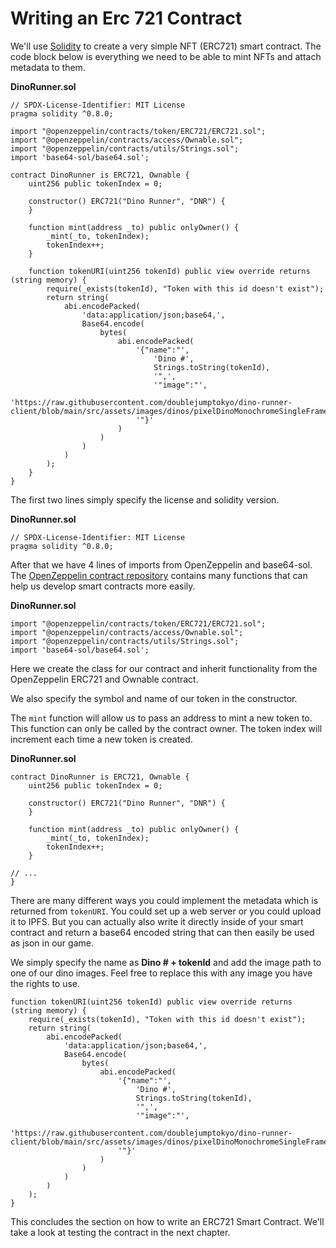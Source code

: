 ---
---

# Writing an Erc 721 Contract

We'll use [Solidity](https://docs.soliditylang.org/en/v0.8.15/) to create a very simple NFT (ERC721) smart contract.
The code block below is everything we need to be able to mint NFTs and attach metadata to them.

**DinoRunner.sol**

``` solidity
// SPDX-License-Identifier: MIT License
pragma solidity ^0.8.0;

import "@openzeppelin/contracts/token/ERC721/ERC721.sol";
import "@openzeppelin/contracts/access/Ownable.sol";
import "@openzeppelin/contracts/utils/Strings.sol";
import 'base64-sol/base64.sol';

contract DinoRunner is ERC721, Ownable {
    uint256 public tokenIndex = 0;

    constructor() ERC721("Dino Runner", "DNR") {
    }

    function mint(address _to) public onlyOwner() {
        _mint(_to, tokenIndex);
        tokenIndex++;
    }
    
    function tokenURI(uint256 tokenId) public view override returns (string memory) {
        require(_exists(tokenId), "Token with this id doesn't exist");
        return string(
            abi.encodePacked(
                'data:application/json;base64,',
                Base64.encode(
                    bytes(
                        abi.encodePacked(
                            '{"name":"',
                                'Dino #',
                                Strings.toString(tokenId),
                                '",',
                                '"image":"',
                                'https://raw.githubusercontent.com/doublejumptokyo/dino-runner-client/blob/main/src/assets/images/dinos/pixelDinoMonochromeSingleFrame.png',
                            '"}'
                        )
                    )
                )
            )
        );
    }
}
```

The first two lines simply specify the license and solidity version.

**DinoRunner.sol**
``` solidity
// SPDX-License-Identifier: MIT License
pragma solidity ^0.8.0;
```

After that we have 4 lines of imports from OpenZeppelin and base64-sol.
The [OpenZeppelin contract repository](https://github.com/OpenZeppelin/openzeppelin-contracts) contains many functions that can help us develop smart contracts more easily.

**DinoRunner.sol**

``` solidity
import "@openzeppelin/contracts/token/ERC721/ERC721.sol";
import "@openzeppelin/contracts/access/Ownable.sol";
import "@openzeppelin/contracts/utils/Strings.sol";
import 'base64-sol/base64.sol';
```

Here we create the class for our contract and inherit functionality from the OpenZeppelin ERC721 and Ownable contract.

We also specify the symbol and name of our token in the constructor.

The `mint` function will allow us to pass an address to mint a new token to. This function can only be called by the contract owner. The token index will increment each time a new token is created.

**DinoRunner.sol**

``` solidity
contract DinoRunner is ERC721, Ownable {
    uint256 public tokenIndex = 0;

    constructor() ERC721("Dino Runner", "DNR") {
    }

    function mint(address _to) public onlyOwner() {
        _mint(_to, tokenIndex);
        tokenIndex++;
    }

// ...    
}
```

There are many different ways you could implement the metadata which is returned from `tokenURI`. You could set up a web server or you could upload it to IPFS.
But you can actually also write it directly inside of your smart contract and return a base64 encoded string that can then easily be used as json in our game.

We simply specify the name as **Dino # + tokenId** and add the image path to one of our dino images. Feel free to replace this with any image you have the rights to use.

``` solidity
function tokenURI(uint256 tokenId) public view override returns (string memory) {
    require(_exists(tokenId), "Token with this id doesn't exist");
    return string(
        abi.encodePacked(
            'data:application/json;base64,',
            Base64.encode(
                bytes(
                    abi.encodePacked(
                        '{"name":"',
                            'Dino #',
                            Strings.toString(tokenId),
                            '",',
                            '"image":"',
                            'https://raw.githubusercontent.com/doublejumptokyo/dino-runner-client/blob/main/src/assets/images/dinos/pixelDinoMonochromeSingleFrame.png',
                        '"}'
                    )
                )
            )
        )
    );
}
```

This concludes the section on how to write an ERC721 Smart Contract.
We'll take a look at testing the contract in the next chapter.